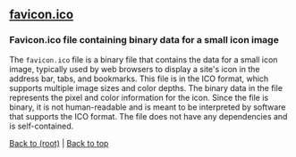 ## [favicon.ico](favicon.ico)

### Favicon.ico file containing binary data for a small icon image
The `favicon.ico` file is a binary file that contains the data for a small icon image, typically used by web browsers to display a site's icon in the address bar, tabs, and bookmarks. This file is in the ICO format, which supports multiple image sizes and color depths. The binary data in the file represents the pixel and color information for the icon. Since the file is binary, it is not human-readable and is meant to be interpreted by software that supports the ICO format. The file does not have any dependencies and is self-contained.

[Back to (root)](#root) | [Back to top](#table-of-contents)

